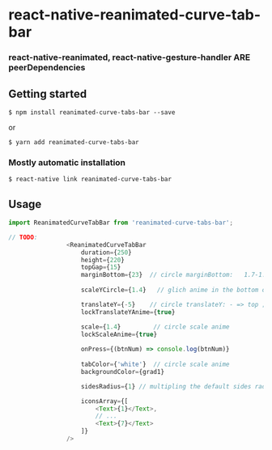 # react-native-reanimated-curve-tab-bar

### react-native-reanimated, react-native-gesture-handler ARE peerDependencies 

## Getting started

`$ npm install reanimated-curve-tabs-bar --save`

or

`$ yarn add reanimated-curve-tabs-bar`


### Mostly automatic installation

`$ react-native link reanimated-curve-tabs-bar`

## Usage
```javascript
import ReanimatedCurveTabBar from 'reanimated-curve-tabs-bar';

// TODO: 
                <ReanimatedCurveTabBar
                    duration={250}
                    height={220}
                    topGap={15}
                    marginBottom={23}  // circle marginBottom:   1.7-1.8 (distance from ground)
                    
                    scaleYCircle={1.4}   // glich anime in the bottom of picked: 0.7- 1.4 

                    translateY={-5}    // circle translateY: - => top ; + => bottom
                    lockTranslateYAnime={true}

                    scale={1.4}         // circle scale anime 
                    lockScaleAnime={true}
                
                    onPress={(btnNum) => console.log(btnNum)}
         
                    tabColor={'white'}  // circle scale anime 
                    backgroundColor={grad1}

                    sidesRadius={1} // multipling the default sides radius 0.1 - 1

                    iconsArray={[
                        <Text>{1}</Text>,
                        // ...
                        <Text>{7}</Text>
                    ]}
                />
```
